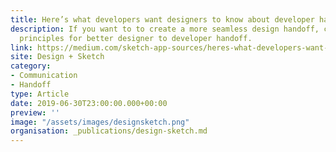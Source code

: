 ```yaml
---
title: Here’s what developers want designers to know about developer handoff
description: If you want to to create a more seamless design handoff, consider these seven
  principles for better designer to developer handoff.
link: https://medium.com/sketch-app-sources/heres-what-developers-want-designers-to-know-about-developer-handoff-abstract-e0e21e8ba1e8
site: Design + Sketch
category:
- Communication
- Handoff
type: Article
date: 2019-06-30T23:00:00.000+00:00
preview: ''
image: "/assets/images/designsketch.png"
organisation: _publications/design-sketch.md
---
```

